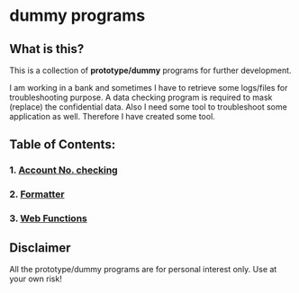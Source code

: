 # dummy programs

## What is this?
This is a collection of **prototype/dummy** programs for further development.

I am working in a bank and sometimes I have to retrieve some logs/files for troubleshooting purpose.
A data checking program is required to mask (replace) the confidential data.
Also I need some tool to troubleshoot some application as well.
Therefore I have created some tool.


## Table of Contents:
### 1. [Account No. checking](accno-checking-program)

### 2. [Formatter](formatter)

### 3. [Web Functions](htdocs)

## Disclaimer
All the prototype/dummy programs are for personal interest only.
Use at your own risk!

